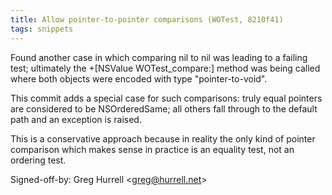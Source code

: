 ```yaml
---
title: Allow pointer-to-pointer comparisons (WOTest, 8210f41)
tags: snippets
---
```


Found another case in which comparing nil to nil was leading to a failing test; ultimately the +\[NSValue WOTest_compare:\] method was being called where both objects were encoded with type "pointer-to-void".

This commit adds a special case for such comparisons: truly equal pointers are considered to be NSOrderedSame; all others fall through to the default path and an exception is raised.

This is a conservative approach because in reality the only kind of pointer comparison which makes sense in practice is an equality test, not an ordering test.

Signed-off-by: Greg Hurrell &lt;greg@hurrell.net&gt;
